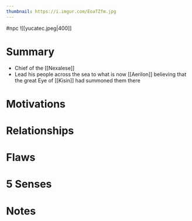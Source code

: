 ```yaml
---
thumbnail: https://i.imgur.com/EoaTZfm.jpg
---
```

#npc
![[yucatec.jpeg|400]]

# Summary
- Chief of the [[Nexalese]]
- Lead his people across the sea to what is now [[Aerilon]] believing that the great Eye of [[Kisin]] had summoned them there

# Motivations
# Relationships
# Flaws
# 5 Senses
# Notes
